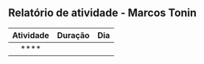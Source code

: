 
## Relatório de atividade - Marcos Tonin


Atividade  | Duração   | Dia   
:---------:| :-------: | :-------:
****       |           |  
